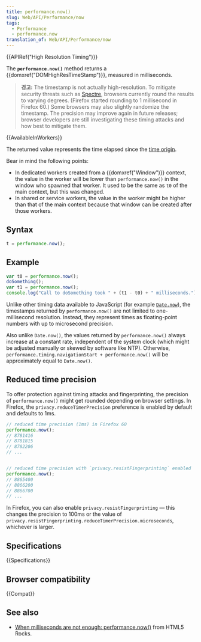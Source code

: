 ```yaml
---
title: performance.now()
slug: Web/API/Performance/now
tags:
  - Performance
  - performance.now
translation_of: Web/API/Performance/now
---
```


{{APIRef("High Resolution Timing")}}

The **`performance.now()`** method returns a {{domxref("DOMHighResTimeStamp")}}, measured in milliseconds.

> **경고:** The timestamp is not actually high-resolution. To mitigate security threats such as [Spectre](https://spectreattack.com/), browsers currently round the results to varying degrees. (Firefox started rounding to 1 millisecond in Firefox 60.) Some browsers may also slightly randomize the timestamp. The precision may improve again in future releases; browser developers are still investigating these timing attacks and how best to mitigate them.

{{AvailableInWorkers}}

The returned value represents the time elapsed since the [time origin](/ko/docs/Web/API/DOMHighResTimeStamp#The_time_origin).

Bear in mind the following points:

- In dedicated workers created from a {{domxref("Window")}} context, the value in the worker will be lower than `performance.now()` in the window who spawned that worker. It used to be the same as `t0` of the main context, but this was changed.
- In shared or service workers, the value in the worker might be higher than that of the main context because that window can be created after those workers.

## Syntax

```js
t = performance.now();
```

## Example

```js
var t0 = performance.now();
doSomething();
var t1 = performance.now();
console.log("Call to doSomething took " + (t1 - t0) + " milliseconds.");
```

Unlike other timing data available to JavaScript (for example [`Date.now`](/ko/docs/JavaScript/Reference/Global_Objects/Date/now)), the timestamps returned by `performance.now()` are not limited to one-millisecond resolution. Instead, they represent times as floating-point numbers with up to microsecond precision.

Also unlike `Date.now()`, the values returned by `performance.now()` always increase at a constant rate, independent of the system clock (which might be adjusted manually or skewed by software like NTP). Otherwise, `performance.timing.navigationStart + performance.now()` will be approximately equal to `Date.now()`.

## Reduced time precision

To offer protection against timing attacks and fingerprinting, the precision of `performance.now()` might get rounded depending on browser settings.
In Firefox, the `privacy.reduceTimerPrecision` preference is enabled by default and defaults to 1ms.

```js
// reduced time precision (1ms) in Firefox 60
performance.now();
// 8781416
// 8781815
// 8782206
// ...


// reduced time precision with `privacy.resistFingerprinting` enabled
performance.now();
// 8865400
// 8866200
// 8866700
// ...
```

In Firefox, you can also enable `privacy.resistFingerprinting` — this changes the precision to 100ms or the value of `privacy.resistFingerprinting.reduceTimerPrecision.microseconds`, whichever is larger.

## Specifications

{{Specifications}}

## Browser compatibility

{{Compat}}

## See also

- [When milliseconds are not enough: performance.now()](http://updates.html5rocks.com/2012/08/When-milliseconds-are-not-enough-performance-now) from HTML5 Rocks.

